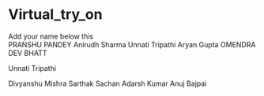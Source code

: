 # Virtual_try_on  
Add your name below this  
PRANSHU PANDEY
Anirudh Sharma
Unnati Tripathi
Aryan Gupta 
OMENDRA DEV BHATT

Unnati Tripathi  

Divyanshu Mishra
Sarthak Sachan 
Adarsh Kumar  Anuj Bajpai

